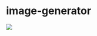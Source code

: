 # image-generator

[![](https://media.discordapp.net/attachments/766626153267855361/1082282149404758126/metaback.png?width=1984&height=794)](https://media.discordapp.net/attachments/766626153267855361/1082282149404758126/metaback.png?width=1984&height=794http://)

